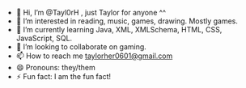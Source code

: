 - 👋 Hi, I’m @Tayl0rH , just Taylor for anyone ^^
- 👀 I’m interested in reading, music, games, drawing. Mostly games.
- 🌱 I’m currently learning Java, XML, XMLSchema, HTML, CSS, JavaScript, SQL.
- 💞️ I’m looking to collaborate on gaming.
- 📫 How to reach me taylorher0601@gmail.com
- 😄 Pronouns: they/them
- ⚡ Fun fact: I am the fun fact!

<!---
Tayl0rH/Tayl0rH is a ✨ special ✨ repository because its `README.md` (this file) appears on your GitHub profile.
You can click the Preview link to take a look at your changes.
--->
